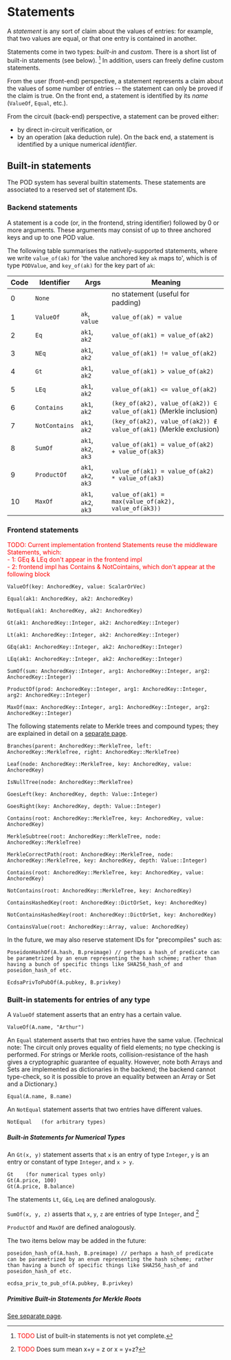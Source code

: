 # Statements

A _statement_ is any sort of claim about the values of entries: for example, that two values are equal, or that one entry is contained in another.

Statements come in two types: _built-in_ and _custom_.  There is a short list of built-in statements (see below). [^builtin]
In addition, users can freely define custom statements.

From the user (front-end) perspective, a statement represents a claim about the values of some number of entries -- the statement can only be proved if the claim is true.  On the front end, a statement is identified by its _name_ (`ValueOf`, `Equal`, etc.).

From the circuit (back-end) perspective, a statement can be proved either:
- by direct in-circuit verification, or
- by an operation (aka deduction rule).
On the back end, a statement is identified by a unique numerical _identifier_.

## Built-in statements

The POD system has several builtin statements. These statements are associated to a reserved set of statement IDs.

### Backend statements

A statement is a code (or, in the frontend, string identifier) followed by 0 or more arguments. These arguments may consist of up to three anchored keys and up to one POD value.

The following table summarises the natively-supported statements, where we write `value_of(ak)` for 'the value anchored key `ak` maps to', which is of type `PODValue`, and `key_of(ak)` for the key part of `ak`:

| Code | Identifier    | Args                | Meaning                                                           |
|------|---------------|---------------------|-------------------------------------------------------------------|
| 0    | `None`        |                     | no statement (useful for padding)                                 |
| 1    | `ValueOf`     | `ak`, `value`       | `value_of(ak) = value`                                            |
| 2    | `Eq`          | `ak1`, `ak2`        | `value_of(ak1) = value_of(ak2)`                                   |
| 3    | `NEq`         | `ak1`, `ak2`        | `value_of(ak1) != value_of(ak2)`                                  |
| 4    | `Gt`          | `ak1`, `ak2`        | `value_of(ak1) > value_of(ak2)`                                   |
| 5    | `LEq`         | `ak1`, `ak2`        | `value_of(ak1) <= value_of(ak2)`                                  |
| 6    | `Contains`    | `ak1`, `ak2`        | `(key_of(ak2), value_of(ak2)) ∈ value_of(ak1)` (Merkle inclusion) |
| 7    | `NotContains` | `ak1`, `ak2`        | `(key_of(ak2), value_of(ak2)) ∉ value_of(ak1)` (Merkle exclusion) |
| 8    | `SumOf`       | `ak1`, `ak2`, `ak3` | `value_of(ak1) = value_of(ak2) + value_of(ak3)`                   |
| 9    | `ProductOf`   | `ak1`, `ak2`, `ak3` | `value_of(ak1) = value_of(ak2) * value_of(ak3)`                   |
| 10   | `MaxOf`       | `ak1`, `ak2`, `ak3` | `value_of(ak1) = max(value_of(ak2), value_of(ak3))`               |

### Frontend statements

<span style="color:red">TODO: Current implementation frontend Statements reuse the middleware Statements, which:</span><br>
<span style="color:red">- 1: GEq & LEq don't appear in the frontend impl</span><br>
<span style="color:red">- 2: frontend impl has Contains & NotCointains, which don't appear at the following block</span>
```
ValueOf(key: AnchoredKey, value: ScalarOrVec)

Equal(ak1: AnchoredKey, ak2: AnchoredKey)

NotEqual(ak1: AnchoredKey, ak2: AnchoredKey)

Gt(ak1: AnchoredKey::Integer, ak2: AnchoredKey::Integer)

Lt(ak1: AnchoredKey::Integer, ak2: AnchoredKey::Integer)

GEq(ak1: AnchoredKey::Integer, ak2: AnchoredKey::Integer)

LEq(ak1: AnchoredKey::Integer, ak2: AnchoredKey::Integer)

SumOf(sum: AnchoredKey::Integer, arg1: AnchoredKey::Integer, arg2: 
AnchoredKey::Integer)

ProductOf(prod: AnchoredKey::Integer, arg1: AnchoredKey::Integer, arg2: AnchoredKey::Integer)

MaxOf(max: AnchoredKey::Integer, arg1: AnchoredKey::Integer, arg2: AnchoredKey::Integer)
```

The following statements relate to Merkle trees and compound types; they are explained in detail on a [separate page](./merklestatements.md).
```
Branches(parent: AnchoredKey::MerkleTree, left: AnchoredKey::MerkleTree, right: AnchoredKey::MerkleTree)

Leaf(node: AnchoredKey::MerkleTree, key: AnchoredKey, value: AnchoredKey)

IsNullTree(node: AnchoredKey::MerkleTree)

GoesLeft(key: AnchoredKey, depth: Value::Integer)

GoesRight(key: AnchoredKey, depth: Value::Integer)

Contains(root: AnchoredKey::MerkleTree, key: AnchoredKey, value: AnchoredKey)

MerkleSubtree(root: AnchoredKey::MerkleTree, node: AnchoredKey::MerkleTree)

MerkleCorrectPath(root: AnchoredKey::MerkleTree, node: AnchoredKey::MerkleTree, key: AnchoredKey, depth: Value::Integer)

Contains(root: AnchoredKey::MerkleTree, key: AnchoredKey, value: AnchoredKey)

NotContains(root: AnchoredKey::MerkleTree, key: AnchoredKey)

ContainsHashedKey(root: AnchoredKey::DictOrSet, key: AnchoredKey)

NotContainsHashedKey(root: AnchoredKey::DictOrSet, key: AnchoredKey)

ContainsValue(root: AnchoredKey::Array, value: AnchoredKey)
```


In the future, we may also reserve statement IDs for "precompiles" such as:
```
PoseidonHashOf(A.hash, B.preimage) // perhaps a hash_of predicate can be parametrized by an enum representing the hash scheme; rather than having a bunch of specific things like SHA256_hash_of and poseidon_hash_of etc.
```

```
EcdsaPrivToPubOf(A.pubkey, B.privkey)
```

### Built-in statements for entries of any type

A ```ValueOf``` statement asserts that an entry has a certain value.
```
ValueOf(A.name, "Arthur") 
```

An ```Equal``` statement asserts that two entries have the same value.  (Technical note: The circuit only proves equality of field elements; no type checking is performed.  For strings or Merkle roots, collision-resistance of the hash gives a cryptographic guarantee of equality.  However, note both Arrays and Sets are implemented as dictionaries in the backend; the backend cannot type-check, so it is possible to prove an equality between an Array or Set and a Dictionary.)
```
Equal(A.name, B.name)
```

An ```NotEqual``` statement asserts that two entries have different values.
```
NotEqual   (for arbitrary types)
```

##### Built-in Statements for Numerical Types
An ```Gt(x, y)``` statement asserts that ```x``` is an entry of type ```Integer```, ```y``` is an entry or constant of type ```Integer```, and ```x > y```.
```
Gt    (for numerical types only)
Gt(A.price, 100)
Gt(A.price, B.balance)
```

The statements ```Lt```, ```GEq```, ```Leq``` are defined analogously.

```SumOf(x, y, z)``` asserts that ```x```, ```y```, ```z``` are entries of type ```Integer```, and [^fillsum]

```ProductOf``` and ```MaxOf``` are defined analogously.

The two items below may be added in the future:
```
poseidon_hash_of(A.hash, B.preimage) // perhaps a hash_of predicate can be parametrized by an enum representing the hash scheme; rather than having a bunch of specific things like SHA256_hash_of and poseidon_hash_of etc.
```

```
ecdsa_priv_to_pub_of(A.pubkey, B.privkey)
```

##### Primitive Built-in Statements for Merkle Roots

[See separate page](./merklestatements.md).



[^builtin]: <font color="red">TODO</font> List of built-in statements is not yet complete.

[^fillsum]: <font color="red">TODO</font> Does sum mean x+y = z or x = y+z?
